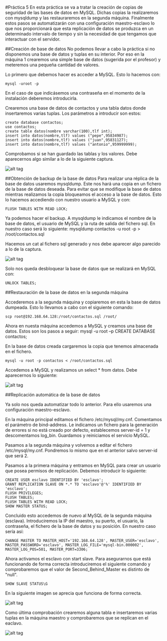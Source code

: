 #Práctica 5
En esta práctica se va a tratar la creación de copias de seguridad de las bases de datos en MySQL. Dichas copias la realizaremos con mysqldump y las restauraremos en la segunda máquina. Finalmente estos pasos se automatizarán con una configuración maestro-esclavo lo que nos proporcionará que esta replicación de datos se produzca en un determinado intervalo de tiempo y sin la necesidad de que tengamos que interactuar con el servidor.

##Creación de base de datos
No podemos llevar a cabo la práctica si no disponemos una base de datos y tuplas en su interior. Por eso en la máquina 1 crearemos una simple base de datos (sugerida por el profesor) y meteremos una pequeña cantidad de valores.

Lo primero que debemos hacer es acceder a MySQL. Esto lo hacemos con:

    mysql -uroot -p
En el caso de que indicásemos una contraseña en el momento de la instalación deberemos introducirla.

Crearemos una base de datos de contactos y una tabla datos donde insertaremos varias tuplas. Los parámetros a introducir son estos:

    create database contactos;
    use contactos;
    create table datos(nombre varchar(100),tlf int);
    insert into datos(nombre,tlf) values ("pepe",95834987);
    insert into datos(nombre,tlf) values ("juan",95831127);
    insert into datos(nombre,tlf) values ("antonio",959999999);
    
Comprobamos si se han guardado las tablas y los valores. Debe aparecernos algo similar a lo de la siguiente captura.

![alt tag](https://github.com/jfranguerrero/SWAP/blob/master/Pr%C3%A1cticas/Pr%C3%A1ctica%205/Foto_1.png?raw=true)

##Obtención de backup de la base de datos
Para realizar una réplica de la base de datos usaremos mysqldump. Este nos hará una copia en un fichero de la base de datos deseada. Para evitar que se modifique la base de datos mientras realizamos la copia bloqueamos el acceso a la base de datos. Esto lo hacemos accediendo con nuestro usuario a MySQL y con:

    FLUSH TABLES WITH READ LOCK;
    
Ya podemos hacer el backup. A mysqldump le indicamos el nombre de la base de datos, el usuario de MySQL y la ruta de salida del fichero sql. En nuestro caso será lo siguiente:
    mysqldump contactos -u root -p > /root/contactos.sql
    
Hacemos un cat al fichero sql generado y nos debe aparecer algo parecido a lo de la captura.

![alt tag](https://github.com/jfranguerrero/SWAP/blob/master/Pr%C3%A1cticas/Pr%C3%A1ctica%205/Foto_2.png?raw=true)

Solo nos queda desbloquear la base de datos que se realizará en MySQL con:

    UNLOCK TABLES;
    


##Restauración de la base de datos en la segunda máquina

Accederemos a la segunda máquina y copiaremos en esta la base de datos dumpeada. Esto lo llevamos a cabo con el siguiente comando:

    scp root@192.168.64.128:/root/contactos.sql /root/
    
Ahora en nuesta máquina accedemos a MySQL y creamos una base de datos. Estos son los pasos a seguir:
    mysql -u root –p
    CREATE DATABASE contactos;

En la base de datos creada cargaremos la copia que tenemos almacenada en el fichero.

    mysql -u root -p contactos < /root/contactos.sql
    
Accedemos a MySQL y realizamos un select * from datos. Debe aparecernos lo siguiente:

![alt tag](https://github.com/jfranguerrero/SWAP/blob/master/Pr%C3%A1cticas/Pr%C3%A1ctica%205/Foto_3.png?raw=true)

##Replicación automática de la base de datos

Ya solo nos queda automatizar todo lo anterior. Para ello usaremos una configuración maestro-esclavo.

En la máquina principal editamos el fichero /etc/mysql/my.cnf. Comentamos el parámetro de bind-address. Le indicamos un fichero para la generación de errores si no está creado por defecto, establecemos server-id = 1 y descomentamos log_bin.
Guardamos y reiniciamos el servicio MySQL.

Pasamos a la segunda máquina y volvemos a editar el fichero /etc/mysql/my.cnf. Pondremos lo mismo que en el anterior salvo server-id que será 2.

Pasamos a la primera máquina y entramos en MySQL para crear un usuario que posea permisos de replicación. Debemos introducir lo siguiente:

    CREATE USER esclavo IDENTIFIED BY 'esclavo';
    GRANT REPLICATION SLAVE ON *.* TO 'esclavo'@'%' IDENTIFIED BY 'esclavo';
    FLUSH PRIVILEGES;
    FLUSH TABLES;
    FLUSH TABLES WITH READ LOCK;
    SHOW MASTER STATUS;
    
Concluido esto accedemos de nuevo al MySQL de la segunda máquina (esclava). Introduciremos la IP del maestro, su puerto, el usuario, la contraseña, el fichero de la base de datos y su posición. En nuestro caso sería así:

    CHANGE MASTER TO MASTER_HOST='192.168.64.128', MASTER_USER='esclavo', MASTER_PASSWORD='esclavo', MASTER_LOG_FILE='mysql-bin.000002', MASTER_LOG_POS=501, MASTER_PORT=3306;
    
Ahora activamos el esclavo con start slave. Para asegurarnos que está funcionando de forma correcta introduciremos el siguiente comando y comprobaremos que el valor de Second_Behind_Master es distinto de "null".

    SHOW SLAVE STATUS\G 
    
En la siguiente imagen se aprecia que funciona de forma correcta.

![alt tag](https://github.com/jfranguerrero/SWAP/blob/master/Pr%C3%A1cticas/Pr%C3%A1ctica%205/Foto_4.png?raw=true)

Como última comprobación crearemos alguna tabla e insertaremos varias tuplas en la máquina maestro y comprobaremos que se replican en el eaclavo.

![alt tag](https://github.com/jfranguerrero/SWAP/blob/master/Pr%C3%A1cticas/Pr%C3%A1ctica%205/Foto_5.png?raw=true)
